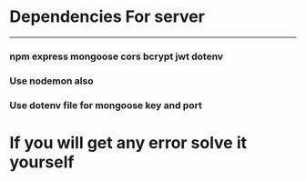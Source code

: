 # Dependencies For server
---
### npm express mongoose cors bcrypt jwt dotenv
### Use nodemon also 
### Use dotenv file for mongoose key and port

# If you will get any error solve it yourself